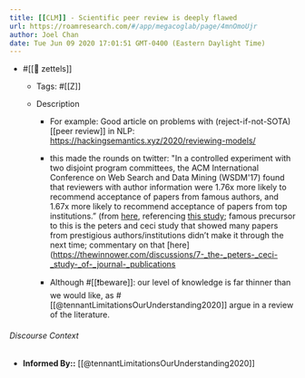 ```yaml
---
title: [[CLM]] - Scientific peer review is deeply flawed
url: https://roamresearch.com/#/app/megacoglab/page/4mnOmoUjr
author: Joel Chan
date: Tue Jun 09 2020 17:01:51 GMT-0400 (Eastern Daylight Time)
---
```


- #[[🌲 zettels]]

    - Tags: #[[Z]]

    - Description

        - For example: Good article on problems with (reject-if-not-SOTA) [[peer review]] in NLP: https://hackingsemantics.xyz/2020/reviewing-models/

        - this made the rounds on twitter: "In a controlled experiment with two disjoint program committees, the ACM International Conference on Web Search and Data Mining (WSDM'17) found that reviewers with author information were 1.76x more likely to recommend acceptance of papers from famous authors, and 1.67x more likely to recommend acceptance of papers from top institutions.” (from [here](https://cacm.acm.org/magazines/2018/6/228027-effectiveness-of-anonymization-in-double-blind-review/fulltext#R6), referencing [this study](https://arxiv.org/pdf/1702.00502.pdf); famous precursor to this is the peters and ceci study that showed many papers from prestigious authors/institutions didn’t make it through the next time; commentary on that [here](https://thewinnower.com/discussions/7-_the-_peters-_ceci-_study-_of-_journal-_publications

        - Although #[[❗beware]]: our level of knowledge is far thinner than we would like, as #[[@tennantLimitationsOurUnderstanding2020]] argue in a review of the literature.

###### Discourse Context

- **Informed By::** [[@tennantLimitationsOurUnderstanding2020]]
